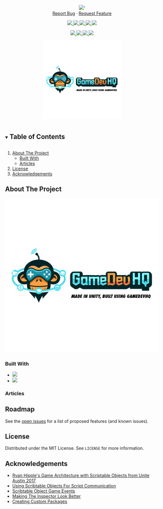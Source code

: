 <!-- Header -->
<!--<h3 align="center">Project Title</h3>-->
<!--<h2 align="center">Project Description</h2>-->
<p align="center">
	<img src ="https://github-readme-stats-blush-omega.vercel.app/api/pin?username=JamesLaFritz&repo=MyTemplateRepo&theme=react"/>'
	<br />
	<a href="https://github.com/JamesLaFritz/MyTemplateRepo/issues">Report Bug</a>
        ·
        <a href="https://github.com/JamesLaFritz/MyTemplateRepo/issues">Request Feature</a>
</p>

<!-- PROJECT SHIELDS -->
<p align="center">
  <a href="https://github.com/JamesLafritz/MyTemplateRepo/graphs/contributors">
	  <img src="https://img.shields.io/github/contributors/JamesLafritz/MyTemplateRepo.svg?style=for-the-badge"/>
  </a>
  <a href="https://img.shields.io/github/forks/JamesLafritz/MyTemplateRepo.svg?style=for-the-badge">
	  <img src="https://img.shields.io/github/forks/JamesLafritz/MyTemplateRepo.svg?style=for-the-badge"/>
  </a>
  <a href="https://github.com/JamesLafritz/MyTemplateRepo/stargazers">
	  <img src="https://img.shields.io/github/stars/JamesLafritz/MyTemplateRepo.svg?style=for-the-badge"/>
  </a>
  <a href="https://github.com/JamesLafritz/MyTemplateRepo/issues">
	  <img src="https://img.shields.io/github/issues/JamesLafritz/MyTemplateRepo.svg?style=for-the-badge"/>
  </a>
  <a href="https://img.shields.io/github/license/JamesLafritz/MyTemplateRepo.svg?style=for-the-badge">
	  <img src="https://img.shields.io/github/license/JamesLafritz/MyTemplateRepo.svg?style=for-the-badge"/>
  </a>
</p>

<!-- Links -->
<p align="center">
  <a href="https://jameslafritz.intensive.gamedevhq.com/">
	  <img src="https://img.shields.io/badge/Portfolio-21759B?style=for-the-badge&logo=wordpress&logoColor=white"/>
  </a>
  <a href="https://ktmarine1999.medium.com/">
	  <img src="https://img.shields.io/badge/Articles-000000?style=for-the-badge&logo=medium&logoColor=white"/>
  </a>
  <a href="https://www.linkedin.com/in/james-lafritz/">
	  <img src="https://img.shields.io/badge/LinkedIn-0A66C2?style=for-the-badge&logo=linkedin&logoColor=white"/>
  </a> 
  <a href="https://ktmarine1999.itch.io/">
	  <img src="https://img.shields.io/badge/Itch-fa5c5c.svg?style=for-the-badge&logo=Itch.io&logoColor=white""/>
</p>


<!-- PROJECT LOGO -->
<p align="center">
  <a href="https://github.com/JamesLaFritz/Dungeon-Escape-Mobile">
    <img src="Images/Logo.png" alt="Logo" width="256"/>
  </a>
</p>

<!-- TABLE OF CONTENTS -->
<details open="open">
  <summary><h2 style="display: inline-block">Table of Contents</h2></summary>
  <ol>
    <li>
      <a href="#about-the-project">About The Project</a>
	  <ul>
        <li><a href="#built-with">Built With</a></li>
      </ul>
      <ul>
        <li><a href="#articles">Articles</a></li>
      </ul>
    </li>
    <li><a href="#license">License</a></li>
    <li><a href="#acknowledgements">Acknowledgements</a></li>
  </ol>
</details>



<!-- ABOUT THE PROJECT -->
## About The Project

![Product Name Screen Shot](Images/ScreenShot.png)



### Built With

* <a href="https://www.linkedin.com/in/james-lafritz/"><img src="https://img.shields.io/badge/Unity-100000?style=for-the-badge&logo=unity&logoColor=white"/></a>
* <a href="https://store.unity.com/download-nuo"><img src="https://img.shields.io/badge/My Core Framework-100000?style=for-the-badge&logo=unity&logoColor=white"/></a>


<!-- Articles -->
### Articles
[]()
[]()
[]()



<!-- ROADMAP -->
## Roadmap

See the [open issues](https://github.com/JamesLaFritz/MyTemplateRepo/issues) for a list of proposed features (and known issues).



<!-- LICENSE -->
## License

Distributed under the MIT License. See `LICENSE` for more information.


<!-- ACKNOWLEDGEMENTS -->
## Acknowledgements

* [Ryan Hipple's Game Architecture with Scriptable Objects from Unite Austin 2017 ](https://github.com/roboryantron/Unite2017)
* [Using Scribtable Objects For Script Communication](https://blog.devgenius.io/script-communication-in-unity-using-scriptable-objects-ad2ef0d99c59)
* [Scribtable Object Game Events](https://blog.devgenius.io/scriptableobject-game-events-1f3401bbde72)
* [Making The Inspector Look Better](https://blog.devgenius.io/making-the-inspector-look-better-175baf39ada0)
* [Creating Custom Packages](https://blog.devgenius.io/creating-custom-packages-for-use-in-unity-7dfbaa49e4b4)


<!--
Repo Card Exclusive Options:
    show_owner - Show the repo's owner name (boolean)

Common Options:
    title_color - Card's title color (hex color)
    text_color - Body text color (hex color)
    icon_color - Icons color if available (hex color)
    border_color - Card's border color (hex color). (Does not apply when hide_border is enabled)
    bg_color - Card's background color (hex color) or a gradient in the form of angle,start,end
    hide_border - Hides the card's border (boolean)
    theme - name of the theme, choose from all available themes
    cache_seconds - set the cache header manually (min: 1800, max: 86400)
    locale - set the language in the card (e.g. cn, de, es, etc.)
    border_radius - Corner rounding on the card_
Gradient in bg_color

You can provide multiple comma-separated values in bg_color option to render a gradient, the format of the gradient is :-

&bg_color=DEG,COLOR1,COLOR2,COLOR3...COLOR10

Avaliable Repo Card Themes
default_repocard
dark
radical
merko
gruvbox
tokyonight
onedark
cobalt
synthwave
highcontrast
dracula
prussian
monokai
vue
vue-dark
shades-of-purple
nightowl
buefy
blue-green
algolia
great-gatsby
darcula
bear
solarized-dark
solarized-light
chartreuse-dark
nord
gotham
material-palenight
graywhite
vision-friendly-dark
ayu-mirage
midnight-purple
calm
flag-india
omni
react
jolly
maroongold
yeblu
blueberry
slateorange
kacho_ga
outrun
-->
